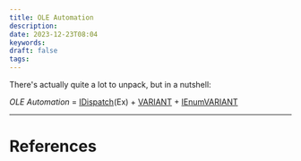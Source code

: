 ```yaml
---
title: OLE Automation
description: 
date: 2023-12-23T08:04
keywords: 
draft: false
tags:
---
```

There's actually quite a lot to unpack, but in a nutshell:

_OLE Automation_ = [IDispatch](/notes/computer/microsoft/com/idispatch)(Ex) + [VARIANT](/notes/computer/microsoft/com/variant) + [IEnumVARIANT](https://learn.microsoft.com/en-us/windows/win32/api/oaidl/nn-oaidl-ienumvariant)

---
# References
